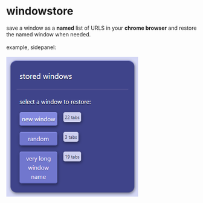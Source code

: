 # windowstore

save a window as a **named** list of URLS in your **chrome browser** and restore the named window when needed.
<br><br>
example, sidepanel:
<br><br>
![example (sidepanel)](https://raw.githubusercontent.com/kpunno/windowstore/main/sample/windowstore-example.png)
